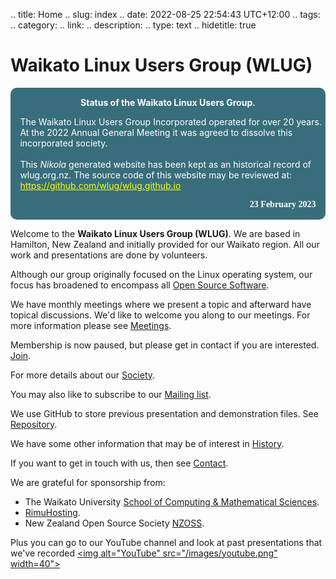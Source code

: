 .. title: Home
.. slug: index
.. date: 2022-08-25 22:54:43 UTC+12:00
.. tags: 
.. category: 
.. link: 
.. description: 
.. type: text
.. hidetitle: true

<!---
Draft Website completed: 2022-Aug-29 Ian Stewart
Updated: 2023-03-07 Added status of Society having been dissolved. Ian Stewart
-->

# Waikato Linux Users Group (WLUG)

<!--Add http to announce Status of WLUG. Ian 2023-03-07: Use colours #386e7b white. warning gives red border -->
<div class="warning" style='padding:0.1em; background-color:#386e7b; color:white; border-radius: 10px;'>
<span>
<p style='margin-top:1em; text-align:center'>
<b>Status of the Waikato Linux Users Group.</b></p>
<p style='margin-left:1em;'>
The Waikato Linux Users Group Incorporated operated for over 20 years. At the 2022 Annual General Meeting it was agreed to dissolve this incorporated society.<br><br>
This <i>Nikola</i> generated website has been kept as an historical record of wlug.org.nz. The source code of this website may be reviewed at: <a href="https://github.com/wlug/wlug.github.io" target="_blank" style="color: yellow">https://github.com/wlug/wlug.github.io</a>  
</p>
<p style='margin-bottom:1em; margin-right:1em; text-align:right; font-family:Georgia'> <b>23 February 2023</b> 
</p></span>
</div>

Welcome to the **Waikato Linux Users Group (WLUG)**. We are based in Hamilton, New Zealand and initially provided for our Waikato region. All our work and presentations are done by volunteers.

Although our group originally focused on the Linux operating system, our focus has broadened to encompass all [Open Source Software](https://en.wikipedia.org/wiki/Open-source_software).

We have monthly meetings where we present a topic and afterward have topical discussions. We'd like to welcome you along to our meetings. For more information please see [Meetings](/meeting/).

Membership is now paused, but please get in contact if you are interested. [Join](/join/).

For more details about our [Society](/society/).

You may also like to subscribe to our [Mailing list](/mail/).

We use GitHub to store previous presentation and demonstration files. See [Repository](/repository/).

We have some other information that may be of interest in [History](/history/).

If you want to get in touch with us, then see [Contact](/contact/).

We are grateful for sponsorship from:

* The Waikato University [School of Computing & Mathematical Sciences](https://www.cms.waikato.ac.nz/).
* [RimuHosting](https://rimuhosting.com/).
* New Zealand Open Source Society [NZOSS](https://nzoss.nz/).

<!---
You may wish to follow us in Twitter
<a href="https://twitter.com/WaikatoLUG"><img alt="Twitter" src="/images/twitter.png" width=40"></a> -->
<!--- Note: html can also have Height. E.g. width=40 height=40 -->
 
Plus you can go to our YouTube channel and look at past presentations that we've recorded
<a href="https://www.youtube.com/channel/UCf5L8RezX7TqDdI2uZjbe-Q"><img alt="YouTube" src="/images/youtube.png" width=40"></a>


